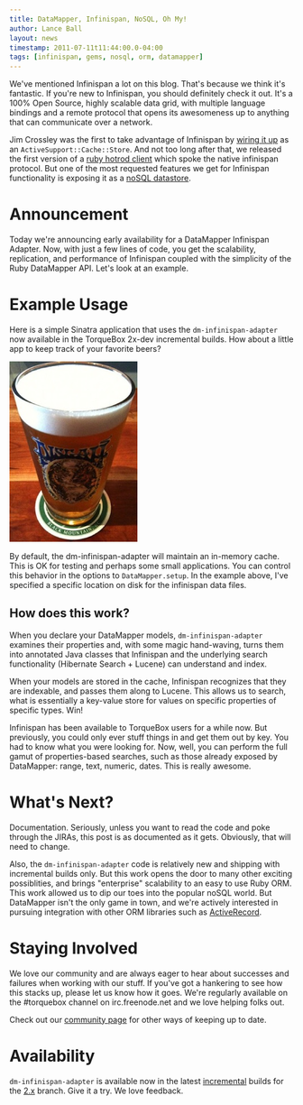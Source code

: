 ```yaml
---
title: DataMapper, Infinispan, NoSQL, Oh My!
author: Lance Ball
layout: news
timestamp: 2011-07-11t11:44:00.0-04:00
tags: [infinispan, gems, nosql, orm, datamapper]
---
```


[CI]: https://torquebox.ci.cloudbees.com/
[1.x]: /1x/builds/
[2.x]: /2x/builds/

[ruby hotrod client]: http://torquebox.org/news/2011/06/08/infinispan-ruby-client/
[wiring it up]: http://torquebox.org/news/2011/03/09/torquebox-caching/
[noSQL datastore]: https://issues.jboss.org/browse/TORQUE-224
[ActiveRecord]: https://issues.jboss.org/browse/TORQUE-393
[community page]: http://torquebox.org/community/

We've mentioned Infinispan a lot on this blog. That's because we think it's
fantastic.  If you're new to Infinispan, you should definitely check it out.
It's a 100% Open Source, highly scalable data grid, with multiple language
bindings and a remote protocol that opens its awesomeness up to anything that
can communicate over a network.

Jim Crossley was the first to take advantage of Infinispan by
[wiring it up] as an `ActiveSupport::Cache::Store`.  And not too long
after that, we released the first version of a [ruby hotrod client] which spoke the
native infinispan protocol.  But one of the most requested features we get for
Infinispan functionality is exposing it as a [noSQL datastore].

# Announcement

Today we're announcing early availability for a DataMapper Infinispan Adapter.
Now, with just a few lines of code, you get the scalability, replication, and
performance of Infinispan coupled with the simplicity of the Ruby DataMapper
API.  Let's look at an example.

# Example Usage

Here is a simple Sinatra application that uses the `dm-infinispan-adapter` 
now available in the TorqueBox 2x-dev incremental builds.  How about a little
app to keep track of your favorite beers?

<img src="/images/beer.jpg"/>

<script src="https://gist.github.com/1076576.js?file=beers.rb"></script>

By default, the dm-infinispan-adapter will maintain an in-memory cache.  This is OK for testing
and perhaps some small applications.  You can control this behavior in the options to
`DataMapper.setup`.  In the example above, I've specified a specific location on disk for the
infinispan data files.

## How does this work?

When you declare your DataMapper models, `dm-infinispan-adapter` examines their properties
and, with some magic hand-waving, turns them into annotated Java classes that Infinispan and
the underlying search functionality (Hibernate Search + Lucene) can understand and index.

When your models are stored in the cache, Infinispan recognizes that they are indexable, and
passes them along to Lucene.  This allows us to search, what is essentially a key-value store
for values on specific properties of specific types.  Win!

Infinispan has been available to TorqueBox users for a while now.  But previously, you could
only ever stuff things in and get them out by key.  You had to know what you were looking for.
Now, well, you can perform the full gamut of properties-based searches, such as
those already exposed by DataMapper: range, text, numeric, dates.  This is really awesome.

# What's Next?

Documentation. Seriously, unless you want to read the code and poke through the JIRAs, this
post is as documented as it gets.  Obviously, that will need to change.

Also, the `dm-infinispan-adapter` code is relatively new and shipping with
incremental builds only.  But this work opens the door to many other exciting
possiblities, and brings "enterprise" scalability to an easy to use Ruby ORM.
This work allowed us to dip our toes into the popular noSQL world.  But
DataMapper isn't the only game in town, and we're actively interested in
pursuing integration with other ORM libraries such as [ActiveRecord].


# Staying Involved

We love our community and are always eager to hear about successes and failures when working with our stuff.
If you've got a hankering to see how this stacks up, please let us know how it goes.  We're regularly available
on the #torquebox channel on irc.freenode.net and we love helping folks out.

Check out our [community page] for other ways of keeping up to date.

# Availability

`dm-infinispan-adapter` is available now in the latest [incremental][CI] builds for the [2.x] branch. Give it a try.
We love feedback.


